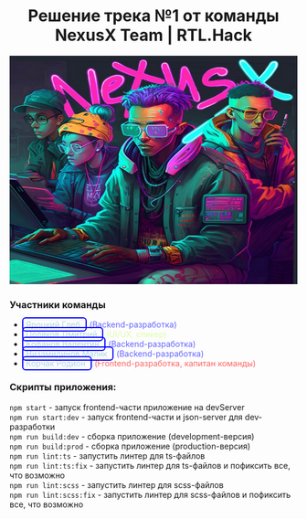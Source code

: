 <h1 align="center">
Решение трека №1 от команды NexusX Team | RTL.Hack
</h1>

<p align="center">
    <img src="readme-source/logo.jpg" width="800" height="400">
</p>

### Участники команды

<ul>
    <li>
        <a href="https://t.me/G_Rosman" style="text-decoration: none; border-radius: 4px; outline: 2px solid blue; color: lightblue; text-align: left; padding: 2px 5px; margin-right: 7px;">
            Яроцкий Глеб
        </a>
        <span style="opacity: 0.6; color: blue;">(Backend-разработка)</span>
    </li>
    <li>
        <a href="https://t.me/operculum" style="text-decoration: none; border-radius: 4px; outline: 2px solid blue; color: lightblue; text-align: left; padding: 2px 5px; margin-right: 7px;">
            Поляков Дмитрий
        </a>
        <span style="opacity: 0.4; color: greenyellow;">(UI/UX, спикер)</span>
    </li>
    <li>
        <a href="https://t.me/VALI666KO" style="text-decoration: none; border-radius: 4px; outline: 2px solid blue; color: lightblue; text-align: left; padding: 2px 5px; margin-right: 7px;">
            Кофанов Валентин
        </a>
        <span style="opacity: 0.6; color: blue;">(Backend-разработка)</span>
    </li>
    <li>
        <a href="https://t.me/kasperrr123" style="text-decoration: none; border-radius: 4px; outline: 2px solid blue; color: lightblue; text-align: left; padding: 2px 5px; margin-right: 7px;">
            Низамидинов Малик
        </a>
        <span style="opacity: 0.6; color: blue;">(Backend-разработка)</span>
    </li>
    <li>
        <a href="https://t.me/keyrea_dy" style="text-decoration: none; border-radius: 4px; outline: 2px solid blue; color: lightblue; text-align: left; padding: 2px 5px; margin-right: 7px;">
            Корчак Родион
        </a>
        <span style="opacity: 0.6; color: red;">(Frontend-разработка, капитан команды)</span>
    </li>
</ul>


### Скрипты приложения:

`npm start` - запуск frontend-части приложение на devServer  
`npm run start:dev` - запуск frontend-части и json-server для dev-разработки  
`npm run build:dev` - сборка приложение (development-версия)  
`npm run build:prod` - сборка приложение (production-версия)  
`npm run lint:ts` - запустить линтер для ts-файлов  
`npm run lint:ts:fix` - запустить линтер для ts-файлов и пофиксить все, что возможно  
`npm run lint:scss` - запустить линтер для scss-файлов  
`npm run lint:scss:fix` - запустить линтер для scss-файлов и пофиксить все, что возможно  
